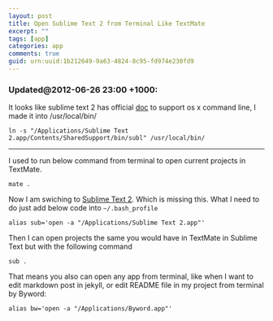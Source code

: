 ```yaml
---
layout: post
title: Open Sublime Text 2 from Terminal Like TextMate
excerpt: ""
tags: [app]
categories: app
comments: true
guid: urn:uuid:1b212649-9a63-4824-8c95-fd974e230fd9
---
```


### Updated@2012-06-26 23:00 +1000:

It looks like sublime text 2 has official [doc](http://www.sublimetext.com/docs/2/osx_command_line.html) to support os x command line, I made it into /usr/local/bin/

	ln -s "/Applications/Sublime Text 2.app/Contents/SharedSupport/bin/subl" /usr/local/bin/

***

I used to run below command from terminal to open current projects in TextMate.

	mate .

Now I am swiching to [Sublime Text 2](http://www.sublimetext.com/). Which is missing this. What I need to do just add below code into `~/.bash_profile`

	alias sub='open -a "/Applications/Sublime Text 2.app"'
	
Then I can open projects the same you would have in TextMate in Sublime Text but with the following command

	sub .

That means you also can open any app from terminal, like when I want to edit markdown post in jekyll, or edit README file in my project from terminal by Byword:

	alias bw='open -a "/Applications/Byword.app"'

